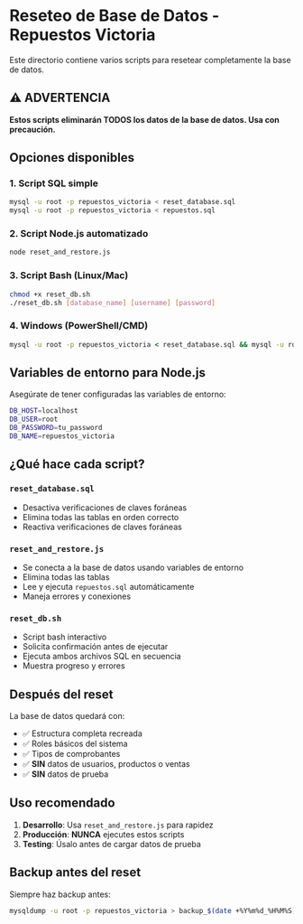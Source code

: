 # Reseteo de Base de Datos - Repuestos Victoria

Este directorio contiene varios scripts para resetear completamente la base de datos.

## ⚠️ ADVERTENCIA
**Estos scripts eliminarán TODOS los datos de la base de datos. Usa con precaución.**

## Opciones disponibles

### 1. Script SQL simple
```bash
mysql -u root -p repuestos_victoria < reset_database.sql
mysql -u root -p repuestos_victoria < repuestos.sql
```

### 2. Script Node.js automatizado
```bash
node reset_and_restore.js
```

### 3. Script Bash (Linux/Mac)
```bash
chmod +x reset_db.sh
./reset_db.sh [database_name] [username] [password]
```

### 4. Windows (PowerShell/CMD)
```cmd
mysql -u root -p repuestos_victoria < reset_database.sql && mysql -u root -p repuestos_victoria < repuestos.sql
```

## Variables de entorno para Node.js

Asegúrate de tener configuradas las variables de entorno:

```bash
DB_HOST=localhost
DB_USER=root
DB_PASSWORD=tu_password
DB_NAME=repuestos_victoria
```

## ¿Qué hace cada script?

### `reset_database.sql`
- Desactiva verificaciones de claves foráneas
- Elimina todas las tablas en orden correcto
- Reactiva verificaciones de claves foráneas

### `reset_and_restore.js`
- Se conecta a la base de datos usando variables de entorno
- Elimina todas las tablas
- Lee y ejecuta `repuestos.sql` automáticamente
- Maneja errores y conexiones

### `reset_db.sh`
- Script bash interactivo
- Solicita confirmación antes de ejecutar
- Ejecuta ambos archivos SQL en secuencia
- Muestra progreso y errores

## Después del reset

La base de datos quedará con:
- ✅ Estructura completa recreada
- ✅ Roles básicos del sistema
- ✅ Tipos de comprobantes
- ✅ **SIN** datos de usuarios, productos o ventas
- ✅ **SIN** datos de prueba

## Uso recomendado

1. **Desarrollo**: Usa `reset_and_restore.js` para rapidez
2. **Producción**: **NUNCA** ejecutes estos scripts
3. **Testing**: Úsalo antes de cargar datos de prueba

## Backup antes del reset

Siempre haz backup antes:
```bash
mysqldump -u root -p repuestos_victoria > backup_$(date +%Y%m%d_%H%M%S).sql
```
